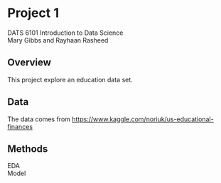 # Project 1<br/>
DATS 6101 Introduction to Data Science<br/>
Mary Gibbs and Rayhaan Rasheed

## Overview
This project explore an education data set. 

## Data
The data comes from https://www.kaggle.com/noriuk/us-educational-finances

## Methods
EDA<br/>
Model
